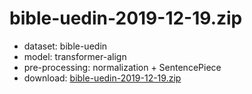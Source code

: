 # bible-uedin-2019-12-19.zip

* dataset: bible-uedin
* model: transformer-align
* pre-processing: normalization + SentencePiece
* download: [bible-uedin-2019-12-19.zip](https://object.pouta.csc.fi/OPUS-MT-dev/mam-en/bible-uedin-2019-12-19.zip)

